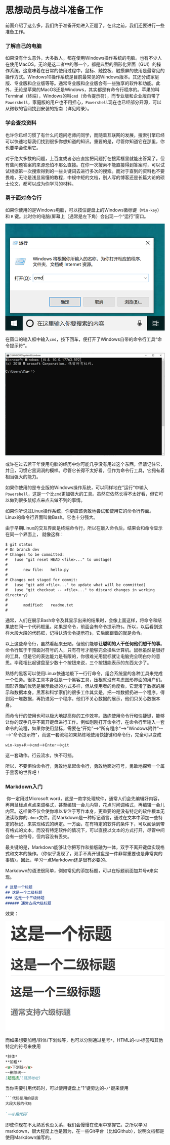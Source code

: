 # 思想动员与战斗准备工作

​	前面介绍了这么多，我们终于准备开始进入正题了。在此之前，我们还要进行一些准备工作。

### 了解自己的电脑

​	如果没有什么意外，大多数人，都在使用Windows操作系统的电脑。也有不少人在使用MacOS。无论是这二者中的哪一个，都是典型的图形化界面（GUI）的操作系统。这意味着在日常的使用过程中，鼠标、触控板、触摸屏的使用是最常见的操作方式。Windows10操作系统是目前最常见的Windows版本。其还分成家庭版、专业版和企业版等等。通常专业版和企业版会有一些独享的软件和功能。此外，无论是苹果的MacOS还是Windows，其实都是有命令行程序的。苹果的叫Terminal（终端），Windows的叫`cmd`（命令提示符），而专业版和企业版自带了`Powershell`，家庭版的用户也不用担心，`Powershell`现在也已经部分开源，可以从微软的官网找到安装的指南（详见附录）。

### 学会查找资料

​	也许你已经习惯了有什么问题问老师问同学，而随着互联网的发展，搜索引擎已经可以快速地帮我们找到很多你想知道的知识。重要的是，尽管你知道它在那里，你也要学会使用它。

​	对于绝大多数的问题，上百度或者必应直接把问题打在搜索框里就能出答案了。但有些问题答案的来源恐怕不那么直接。在你一次搜索不能直接得到答案时，可以试试根据第一次搜索得到的一些关键词去进行多次的搜索。而对于查到的资料也不要畏难，无论是浅显易懂的教程，中规中矩的文档，别人写的博客还是长篇大论的硕士论文，都可以成为你学习的材料。

### 勇于面对命令行

​	如果你使用的是Windows电脑，可以按住键盘上的Windows徽标键（`Win-key`）和 `R` 键。此时你的电脑(屏幕上（通常是左下角）会出现一个“运行”窗口。

![alt](./Assert/运行-cmd.png)



在窗口的输入框中输入`cmd`，按下回车，便打开了Windows自带的命令行工具“命令提示符”。

![commandLIne](./Assert/命令提示符.png)



或许在过去若干年使用电脑的经历中你可能几乎没有用过这个东西，但请记住它，并且，习惯它黑洞洞的模样。尽管它长得不太好看，但作为命令行工具，它拥有着相当强大的能力。

​	如果你使用的是专业版的Windows操作系统，可以同样地在”运行“中输入`Powershell`，这是一个比`cmd`更加强大的工具。虽然它依然长得不太好看，但它可以做到很多鼠标点来点去做不到的事情。

​	如果你听说过Linux操作系统，你更应该勇敢地尝试和使用它的命令行界面。Linux的命令行界面叫做Bash。它也十分强大。

​	由于早期Linux的交互界面是终端命令行，所以在敲入命令后，结果会和命令显示在同一个界面上， 就像这样：

```
$ git status
# On branch dev
# Changes to be committed:
#   (use "git reset HEAD <file>..." to unstage)
#
#       new file:   hello.py
#
# Changes not staged for commit:
#   (use "git add <file>..." to update what will be committed)
#   (use "git checkout -- <file>..." to discard changes in working directory)
#
#       modified:   readme.txt
#
```

​	通常，人们在展示Bash命令及其显示出来的结果时，会像上面这样，将命令和结果放在同一个代码框里。如果是命令，前面会有命令提示符`$`。所以，以后看到这样大段大段的代码框，记得认清命令提示符`$`，它后面跟着的就是命令。

​	以上这些命令行，虽然看起来丑陋，但他们能够**让聪明的人干任何他们想干的事**。命令行属于干预面对符号的人，只有符号才能够完全操纵计算机。鼠标虽然是很好的工具，但是它的表达能力是有限的，你很难光用鼠标就让电脑完全明白你的意思。毕竟相比起键盘至少数十个按钮来说，三个按钮能表示的东西太少了。

​	熟练的黑客可以使用Linux快速地敲下一行行命令，组合系统里的各种工具来完成一个任务。很多工具本身就是一个黑客工具，压根就没有考虑图形界面的用户们。图形界面的优势是展示数据的方式多样，但从使用者的角度看，它混淆了数据的展示和数据本身。黑客和科学家们的很多工作其实是，把一堆数据扔进一个程序，得到另一堆数据，再扔进另一个程序。他们不关心数据的展示，他们只关心数据本身。

​	而命令行的使用也可以极大地提高你的工作效率。熟练使用命令行和快捷键，能够让你的双手几乎不离开键盘进行工作。例如刚刚打开命令行，在命令行里输入一套命令的流程，如果你使用鼠标，需要在“开始”-->"所有程序“-->"Windows附件"---->”命令提示符"，而这一套流程如果熟练地使用快捷键和命令行，完全可以变成

`win-key`+`R`-->`cmd`-->`Enter`-->`git`

这一套动作。行云流水，快不可挡。

​	所以，不要惧怕命令行，勇敢地拿起命令行，勇敢地面对符号，勇敢地探索一个属于黑客的世界吧！

### Markdown入门

​	你一定用过Microsoft word，这是一款字处理软件，通常人们会先编辑好内容，再用鼠标点点点来调格式，甚至编辑一会儿内容，花点时间调格式，再编辑一会儿内容。这样做不仅会使你难以专注于写作本身，更重要的是没有特定的软件根本无法读取你的`.docx`文件。而Markdown是一种标记语言，通过在文本中添加一些特定的标记，来实现格式的确定。一方面，在有特定的软件的条件下，可以阅读到带有格式的文本，而没有特定软件的情况下，可以直接以文本的方式打开，尽管中间会有一些符号，但内容没有丢失。

​	最关键的是，Markdown能够让你把写作和排版融为一体，双手不离开键盘实现格式和文本的操作。（你似乎发现了，双手不离开键盘是一件非常重要也是非常爽的事情）。因此，学习一点Markdown还是很有必要的。

​	Markdown的语法很简单，例如常见的添加标题，可以在标题前面加井号`#`来实现。

```markdown
# 这是一个标题
## 这是一个二级标题
### 这是一个三级标题
###### 通常支持六级标题
```

效果：

![title](./Assert/titleExample.png)

而如果想要加粗/斜体/下划线等，也可以分别通过星号`*`，HTML的`<u>`标签和其他特定的符号来使用

```markdown
*斜体*
**加粗**
<u>下划线</u>
~~删除线~~
[超链接](链接地址)
```

当你需要引用代码时，可以使用键盘上”1“键旁边的`~/‘`键来使用

```markdown
​```代码使用的语言
大段大段的代码

`一小段代码`
```

即使你现在不太熟悉也没关系，我们会慢慢在使用中掌握它。之所以学习markdown，很大程度上也是因为，在一些Git平台（比如Github），说明文档都是使用Markdown编写的。

